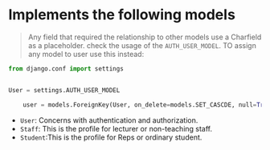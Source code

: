 # Implements the following models
> Any field that required the relationship to other models use a Charfield as a placeholder. check the usage of the `AUTH_USER_MODEL`. TO assign any model to user use this instead:

```python 
from django.conf import settings


User = settings.AUTH_USER_MODEL

    user = models.ForeignKey(User, on_delete=models.SET_CASCDE, null=True)

```

- `User`:  Concerns with authentication and authorization.
- `Staff`:  This is the profile for lecturer or non-teaching staff.
- `Student`:This is the profile for Reps or ordinary student.
